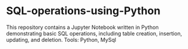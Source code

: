 # SQL-operations-using-Python
This repository contains a Jupyter Notebook written in Python demonstrating basic SQL operations, including table creation, insertion, updating, and deletion.
Tools: Python, MySql
